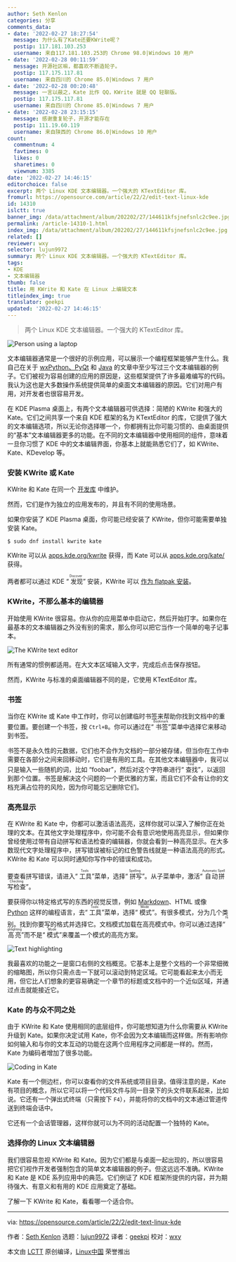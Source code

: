 ```yaml
---
author: Seth Kenlon
categories: 分享
comments_data:
- date: '2022-02-27 18:27:54'
  message: 为什么有了Kate还要KWrite呢？
  postip: 117.181.103.253
  username: 来自117.181.103.253的 Chrome 98.0|Windows 10 用户
- date: '2022-02-28 00:11:59'
  message: 开源社区嘛，都喜欢不断造轮子。
  postip: 117.175.117.81
  username: 来自四川的 Chrome 85.0|Windows 7 用户
- date: '2022-02-28 00:20:48'
  message: 一言以蔽之，Kate 比作 QQ，KWrite 就是 QQ 轻聊版。
  postip: 117.175.117.81
  username: 来自四川的 Chrome 85.0|Windows 7 用户
- date: '2022-02-28 23:15:15'
  message: 感谢重复轮子，开源才能存在
  postip: 111.19.60.119
  username: 来自陕西的 Chrome 86.0|Windows 10 用户
count:
  commentnum: 4
  favtimes: 0
  likes: 0
  sharetimes: 0
  viewnum: 3385
date: '2022-02-27 14:46:15'
editorchoice: false
excerpt: 两个 Linux KDE 文本编辑器。一个强大的 KTextEditor 库。
fromurl: https://opensource.com/article/22/2/edit-text-linux-kde
id: 14310
islctt: true
banner_img: /data/attachment/album/202202/27/144611kfsjnefsnlc2c9ee.jpg
permalink: /article-14310-1.html
index_img: /data/attachment/album/202202/27/144611kfsjnefsnlc2c9ee.jpg.thumb.jpg
related: []
reviewer: wxy
selector: lujun9972
summary: 两个 Linux KDE 文本编辑器。一个强大的 KTextEditor 库。
tags:
- KDE
- 文本编辑器
thumb: false
title: 用 KWrite 和 Kate 在 Linux 上编辑文本
titleindex_img: true
translator: geekpi
updated: '2022-02-27 14:46:15'
---
```



> 
> 两个 Linux KDE 文本编辑器。一个强大的 KTextEditor 库。
> 
> 
> 


![](/data/attachment/album/202202/27/144611kfsjnefsnlc2c9ee.jpg "Person using a laptop")


文本编辑器通常是一个很好的示例应用，可以展示一个编程框架能够产生什么。我自己在关于 [wxPython、PyQt](https://opensource.com/article/17/4/pyqt-versus-wxpython) 和 [Java](https://opensource.com/article/20/12/write-your-own-text-editor) 的文章中至少写过三个文本编辑器的例子。它们被视为容易创建的应用的原因是，这些框架提供了许多最难编写的代码。我认为这也是大多数操作系统提供简单的桌面文本编辑器的原因。它们对用户有用，对开发者也很容易开发。


在 KDE Plasma 桌面上，有两个文本编辑器可供选择：简陋的 KWrite 和强大的 Kate。它们之间共享一个来自 KDE 框架的名为 KTextEditor 的库，它提供了强大的文本编辑选项，所以无论你选择哪一个，你都拥有比你可能习惯的、由桌面提供的“基本”文本编辑器更多的功能。在不同的文本编辑器中使用相同的组件，意味着一旦你习惯了 KDE 中的文本编辑界面，你基本上就能熟悉它们了，如 KWrite、Kate、KDevelop 等。


### 安装 KWrite 或 Kate


KWrite 和 Kate 在同一个 [开发库](https://invent.kde.org/utilities/kate) 中维护。


然而，它们是作为独立的应用发布的，并且有不同的使用场景。


如果你安装了 KDE Plasma 桌面，你可能已经安装了 KWrite，但你可能需要单独安装 Kate。



```
$ sudo dnf install kwrite kate

```

KWrite 可以从 [apps.kde.org/kwrite](http://apps.kde.org/kwrite) 获得，而 Kate 可以从 [apps.kde.org/kate/](https://apps.kde.org/kate) 获得。


两者都可以通过 KDE “<ruby> 发现 <rt>  Discover </rt></ruby>” 安装，KWrite 可以 [作为 flatpak 安装](https://opensource.com/article/21/11/install-flatpak-linux)。


### KWrite，不那么基本的编辑器


开始使用 KWrite 很容易。你从你的应用菜单中启动它，然后开始打字。如果你在最基本的文本编辑器之外没有别的需求，那么你可以把它当作一个简单的电子记事本。


![The KWrite text editor](/data/attachment/album/202202/27/144617c8hc1zofe1dd8zfh.jpg "The KWrite text editor")


所有通常的惯例都适用。在大文本区域输入文字，完成后点击保存按钮。


然而，KWrite 与标准的桌面编辑器不同的是，它使用 KTextEditor 库。


### 书签


当你在 KWrite 或 Kate 中工作时，你可以创建临时书签来帮助你找到文档中的重要位置。要创建一个书签，按 `Ctrl+B`。你可以通过在“<ruby> 书签 <rt>  Bookmark </rt></ruby>”菜单中选择它来移动到书签。


书签不是永久性的元数据，它们也不会作为文档的一部分被存储，但当你在工作中需要在各部分之间来回移动时，它们是有用的工具。在其他文本编辑器中，我可以只是输入一些随机的词，比如 “foobar”，然后对这个字符串进行“<ruby> 查找 <rt>  Find </rt></ruby>”，以返回到那个位置。书签是解决这个问题的一个更优雅的方案，而且它们不会有让你的文档充满占位符的风险，因为你可能忘记删除它们。


### 高亮显示


在 KWrite 和 Kate 中，你都可以激活语法高亮，这样你就可以深入了解你正在处理的文本。在其他文字处理程序中，你可能不会有意识地使用高亮显示，但如果你曾经使用过带有自动拼写和语法检查的编辑器，你就会看到一种高亮显示。在大多数现代文字处理程序中，拼写错误被标记的红色警告线就是一种语法高亮的形式。KWrite 和 Kate 可以同时通知你写作中的错误和成功。


要查看拼写错误，请进入“<ruby> 工具 <rt>  Tools </rt></ruby>”菜单，选择“<ruby> 拼写 <rt>  Spelling </rt> <rt> </rt></ruby>”。从子菜单中，激活“<ruby> 自动拼写检查 <rt>  Automatic Spell Checking </rt></ruby>”。


要获得你以特定格式写的东西的视觉反馈，例如 [Markdown](https://opensource.com/article/19/9/introduction-markdown)、HTML 或像 [Python](https://opensource.com/article/17/10/python-101) 这样的编程语言，去“<ruby> 工具 <rt>  Tools </rt></ruby>”菜单，选择“<ruby> 模式 <rt>  Mode </rt></ruby>”。有很多模式，分为几个类别。找到你要写的格式并选择它。文档模式加载在高亮模式中。你可以通过选择“<ruby> 高亮 <rt>  Highlighting </rt></ruby>”而不是“<ruby> 模式 <rt>  Mode </rt></ruby>”来覆盖一个模式的高亮方案。


![Text highlighting](/data/attachment/album/202202/27/144618vqkbnm3qzm11dqkl.jpg "Text highlighting")


我最喜欢的功能之一是窗口右侧的文档概览。它基本上是整个文档的一个非常细微的缩略图，所以你只需点击一下就可以滚动到特定区域。它可能看起来太小而无用，但它比人们想象的更容易确定一个章节的标题或文档中的一个近似区域，并通过点击就能接近它。


### Kate 的与众不同之处


由于 KWrite 和 Kate 使用相同的底层组件，你可能想知道为什么你需要从 KWrite 升级到 Kate。如果你决定试用 Kate，你不会因为文本编辑而这样做。所有影响你如何输入和与你的文本互动的功能在这两个应用程序之间都是一样的。然而，Kate 为编码者增加了很多功能。


![Coding in Kate](/data/attachment/album/202202/27/144618ulhyffs7hhfbfzbx.jpg "Coding in Kate")


Kate 有一个侧边栏，你可以查看你的文件系统或项目目录。值得注意的是，Kate 有项目的概念，所以它可以将一个代码文件与同一目录下的头文件联系起来，比如说。它还有一个弹出式终端（只需按下 `F4`），并能将你的文档中的文本通过管道传送到终端会话中。


它还有一个会话管理器，这样你就可以为不同的活动配置一个独特的 Kate。


### 选择你的 Linux 文本编辑器


我们很容易忽视 KWrite 和 Kate。因为它们都是与桌面一起出现的，所以很容易把它们视作开发者强制包含的简单文本编辑器的例子。但这远远不准确。KWrite 和 Kate 是 KDE 系列应用中的典范。它们例证了 KDE 框架所提供的内容，并为期待强大、有意义和有用的 KDE 应用奠定了基础。


了解一下 KWrite 和 Kate，看看哪一个适合你。




---


via: <https://opensource.com/article/22/2/edit-text-linux-kde>


作者：[Seth Kenlon](https://opensource.com/users/seth) 选题：[lujun9972](https://github.com/lujun9972) 译者：[geekpi](https://github.com/geekpi) 校对：[wxy](https://github.com/wxy)


本文由 [LCTT](https://github.com/LCTT/TranslateProject) 原创编译，[Linux中国](https://linux.cn/) 荣誉推出